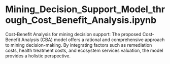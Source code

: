 # Mining_Decision_Support_Model_through_Cost_Benefit_Analysis.ipynb
Cost-Benefit Analysis for mining decision support: The proposed Cost-Benefit Analysis (CBA) model offers a rational and comprehensive approach to mining decision-making. By integrating factors such as remediation costs, health treatment costs, and ecosystem services valuation, the model provides a holistic perspective.
